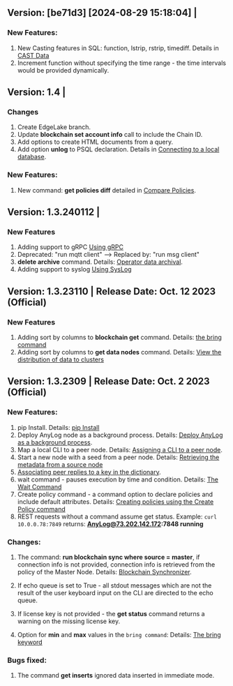 ## **Version**: [be71d3] [2024-08-29 15:18:04] |
### New Features:
1. New Casting features in SQL: function, lstrip, rstrip, timediff. Details in [CAST Data](../queries.md#cast-data)
2. Increment function without specifying the time range - the time intervals would be provided dynamically.  

## **Version**: 1.4 | 
### Changes
1. Create EdgeLake branch.
2. Update **blockchain set account info** call to include the Chain ID. 
3. Add options to create HTML documents from a query.
4. Add option **unlog** to PSQL declaration. Details in [Connecting to a local database](https://github.com/AnyLog-co/documentation/blob/master/sql%20setup.md#connecting-to-a-local-database).

### New Features:
1. New command: **get policies diff** detailed in [Compare Policies](../policies.md#compare-policies).

## **Version**: 1.3.240112 | 

### New Features
1. Adding support to gRPC [Using gRPC](../using%20grpc.md)
2. Deprecated: "run mqtt client" --> Replaced by: "run msg client" 
3. **delete archive** command. Details: [Operator data archival](../background%20processes.md#operator-data-archival). 
4. Adding support to syslog [Using SysLog](../using%20syslog.md)

## **Version**: 1.3.23110 | **Release Date**: Oct.  12 2023 (Official)

### New Features
1. Adding sort by columns to **blockchain get** command. Details: [the bring command](../json%20data%20transformation.md#the-bring-keyword)
2. Adding sort by columns to **get data nodes** command. Details: [View the distribution of data to clusters](../high%20availability.md#view-the-distribution-of-data-to-clusters)

## **Version**: 1.3.2309 | **Release Date**: Oct.  2 2023 (Official)

### New Features:
1.  pip Install. Details: [pip Install](../training/advanced/Pip%20Install.md)
2.  Deploy AnyLog node as a background process. Details: [Deploy AnyLog as a background process](../training/advanced/background%20deployment.md).
3.  Map a local CLI to a peer node. Details: [Assigning a CLI to a peer node](../training/advanced/background%20deployment.md#assigning-a-cli-to-a-peer-node).
4.  Start a new node with a seed from a peer node. Details: [Retrieving the metadata from a source node](../blockchain%20commands.md#retrieving-the-metadata-from-a-source-node)
5.  [Associating peer replies to a key in the dictionary](../network%20processing.md#associating-peer-replies-to-a-key-in-the-dictionary).    
6.  wait command - pauses execution by time and condition. Details: [The Wait Command](../anylog%20commands.md#the-wait-command)
7.  Create policy command - a command option to declare policies and include default attributes. Details:
    [Creating policies using the Create Policy command](../policies.md#creating-policies-using-the-create-policy-command)
8.  REST requests without a command assume get status. Example: `curl 10.0.0.78:7849` returns: **AnyLog@73.202.142.172:7848 running** 


### Changes:

1.  The command: **run blockchain sync where source = master**, if connection info is not provided, connection info is
    retrieved from the policy of the Master Node. Details: [Blockchain Synchronizer](../background%20processes.md#blockchain-synchronizer).
    
2. If echo queue is set to True - all stdout messages which are not the result of the user keyboard input on the CLI are directed to the echo queue.

3. If license key is not provided - the **get status** command returns a warning on the missing license key.    

4. Option for **min** and **max** values in the ```bring command```: Details: [The bring keyword](../json%20data%20transformation.md#the-bring-keyword)

### Bugs fixed:

1. The command **get inserts** ignored data inserted in immediate mode.
